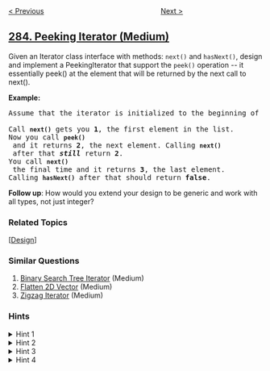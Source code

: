<!--|This file generated by command(leetcode description); DO NOT EDIT.    |-->
<!--+----------------------------------------------------------------------+-->
<!--|@author    openset <openset.wang@gmail.com>                           |-->
<!--|@link      https://github.com/openset                                 |-->
<!--|@home      https://github.com/tonymontaro/leetcode-hints                        |-->
<!--+----------------------------------------------------------------------+-->

[< Previous](https://github.com/tonymontaro/leetcode-hints/tree/master/problems/move-zeroes "Move Zeroes")
　　　　　　　　　　　　　　　　
[Next >](https://github.com/tonymontaro/leetcode-hints/tree/master/problems/inorder-successor-in-bst "Inorder Successor in BST")

## [284. Peeking Iterator (Medium)](https://leetcode.com/problems/peeking-iterator "顶端迭代器")

<p>Given an Iterator class interface with methods: <code>next()</code> and <code>hasNext()</code>, design and implement a PeekingIterator that support the <code>peek()</code> operation -- it essentially peek() at the element that will be returned by the next call to next().</p>

<p><strong>Example:</strong></p>

<pre>
Assume that the iterator is initialized to the beginning of the list: <strong><code>[1,2,3]</code></strong>.

Call <strong><code>next()</code></strong> gets you <strong>1</strong>, the first element in the list.
Now you call <strong><code>peek()</code></strong> and it returns <strong>2</strong>, the next element. Calling <strong><code>next()</code></strong> after that <i><b>still</b></i> return <strong>2</strong>. 
You call <strong><code>next()</code></strong> the final time and it returns <strong>3</strong>, the last element. 
Calling <strong><code>hasNext()</code></strong> after that should return <strong>false</strong>.
</pre>

<p><b>Follow up</b>: How would you extend your design to be generic and work with all types, not just integer?</p>

### Related Topics
  [[Design](https://github.com/tonymontaro/leetcode-hints/tree/master/tag/design/README.md)]

### Similar Questions
  1. [Binary Search Tree Iterator](https://github.com/tonymontaro/leetcode-hints/tree/master/problems/binary-search-tree-iterator) (Medium)
  1. [Flatten 2D Vector](https://github.com/tonymontaro/leetcode-hints/tree/master/problems/flatten-2d-vector) (Medium)
  1. [Zigzag Iterator](https://github.com/tonymontaro/leetcode-hints/tree/master/problems/zigzag-iterator) (Medium)

### Hints
<details>
<summary>Hint 1</summary>
Think of "looking ahead". You want to cache the next element.
</details>

<details>
<summary>Hint 2</summary>
Is one variable sufficient? Why or why not?
</details>

<details>
<summary>Hint 3</summary>
Test your design with call order of <code>peek()</code> before <code>next()</code> vs <code>next()</code> before <code>peek()</code>.
</details>

<details>
<summary>Hint 4</summary>
For a clean implementation, check out <a href="https://github.com/google/guava/blob/703ef758b8621cfbab16814f01ddcc5324bdea33/guava-gwt/src-super/com/google/common/collect/super/com/google/common/collect/Iterators.java#L1125" target="_blank">Google's guava library source code</a>.
</details>
